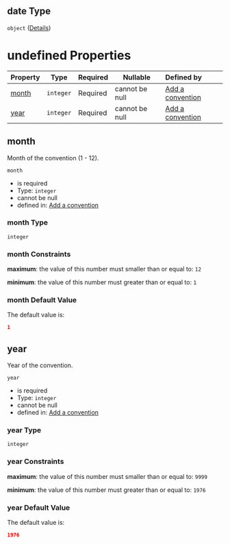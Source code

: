 ## date Type

`object` ([Details](add-convention-properties-date.md))

# undefined Properties

| Property        | Type      | Required | Nullable       | Defined by                                                                                                                     |
| :-------------- | --------- | -------- | -------------- | :----------------------------------------------------------------------------------------------------------------------------- |
| [month](#month) | `integer` | Required | cannot be null | [Add a convention](add-convention-properties-date-properties-month.md "add-convention.json#/properties/date/properties/month") |
| [year](#year)   | `integer` | Required | cannot be null | [Add a convention](add-convention-properties-date-properties-year.md "add-convention.json#/properties/date/properties/year")   |

## month

Month of the convention (1 - 12).


`month`

-   is required
-   Type: `integer`
-   cannot be null
-   defined in: [Add a convention](add-convention-properties-date-properties-month.md "add-convention.json#/properties/date/properties/month")

### month Type

`integer`

### month Constraints

**maximum**: the value of this number must smaller than or equal to: `12`

**minimum**: the value of this number must greater than or equal to: `1`

### month Default Value

The default value is:

```json
1
```

## year

Year of the convention.


`year`

-   is required
-   Type: `integer`
-   cannot be null
-   defined in: [Add a convention](add-convention-properties-date-properties-year.md "add-convention.json#/properties/date/properties/year")

### year Type

`integer`

### year Constraints

**maximum**: the value of this number must smaller than or equal to: `9999`

**minimum**: the value of this number must greater than or equal to: `1976`

### year Default Value

The default value is:

```json
1976
```
